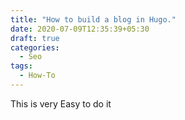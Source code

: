 ```yaml
---
title: "How to build a blog in Hugo."
date: 2020-07-09T12:35:39+05:30
draft: true
categories:
  - Seo
tags:
  - How-To
---
```


This is very Easy to do it